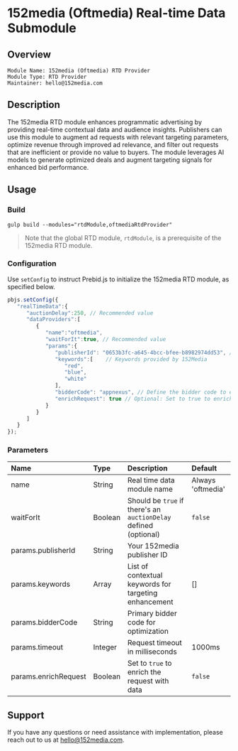 # 152media (Oftmedia) Real-time Data Submodule

## Overview

    Module Name: 152media (Oftmedia) RTD Provider
    Module Type: RTD Provider
    Maintainer: hello@152media.com

## Description

The 152media RTD module enhances programmatic advertising by providing real-time contextual data and audience insights. Publishers can use this module to augment ad requests with relevant targeting parameters, optimize revenue through improved ad relevance, and filter out requests that are inefficient or provide no value to buyers. The module leverages AI models to generate optimized deals and augment targeting signals for enhanced bid performance.

## Usage

### Build
```
gulp build --modules="rtdModule,oftmediaRtdProvider"  
```

> Note that the global RTD module, `rtdModule`, is a prerequisite of the 152media RTD module.

### Configuration

Use `setConfig` to instruct Prebid.js to initialize the 152media RTD module, as specified below. 


```javascript
pbjs.setConfig({
   "realTimeData":{
      "auctionDelay":250, // Recommended value
      "dataProviders":[
         {
            "name":"oftmedia",
            "waitForIt":true, // Recommended value
            "params":{
               "publisherId": "0653b3fc-a645-4bcc-bfee-b8982974dd53", // The Publisher ID is provided by 152Media. For assistance, contact hello@152media.com.
               "keywords":[    // Keywords provided by 152Media
                  "red",
                  "blue",
                  "white"
               ],
               "bidderCode": "appnexus", // Define the bidder code to enable optimization.
               "enrichRequest": true // Optional: Set to true to enrich the request with additional targeting data.
            }
         }
      ]
   }
});
```

### Parameters 

| Name                      | Type          | Description                                                      | Default           |
| :------------------------ | :------------ | :--------------------------------------------------------------- |:----------------- |
| name                      | String        | Real time data module name                                       | Always 'oftmedia' |
| waitForIt                 | Boolean       | Should be `true` if there's an `auctionDelay` defined (optional) | `false`           |
| params.publisherId        | String        | Your 152media publisher ID                                       |                   |
| params.keywords           | Array<string> | List of contextual keywords for targeting enhancement            | []                |
| params.bidderCode         | String        | Primary bidder code for optimization                             |
| params.timeout            | Integer       | Request timeout in milliseconds                                  | 1000ms            |
| params.enrichRequest      | Boolean       | Set to `true` to enrich the request with  data                   | `false`           |

## Support

If you have any questions or need assistance with implementation, please reach out to us at hello@152media.com.
